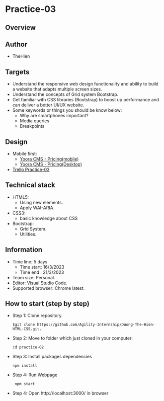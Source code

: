 # Practice-03
## Overview
## Author
- TheHien
## Targets
- Understand the responsive web design functionality and ability to build a website that adapts multiple screen sizes.
- Understand the concepts of Grid system Bootstrap.
- Get familiar with CSS libraries (Bootstrap) to boost up performance and can deliver a better UI/UX website.
- Some keywords or things you should be know below:
    - Why are smartphones important?
    - Media queries
    - Breakpoints
## Design
- Mobile first:
  - [Yoora CMS - Pricing(mobile)](https://www.figma.com/proto/vxpGwXCoCTOmemQ77z9UYB/Yoora-CMS?node-id=0-764&scaling=min-zoom&page-id=0%3A1)
  - [Yoora CMS - Pricing(Desktop)](https://www.figma.com/proto/vxpGwXCoCTOmemQ77z9UYB/Yoora-CMS?node-id=0-2213&scaling=min-zoom&page-id=0%3A1)
- [Trello Practice-03](https://trello.com/b/F6j0fCPm/html-css-practice-03)

## Technical stack
- HTML5:
    - Using new elements.
    - Apply WAI-ARIA.
- CSS3:
    - basic knowledge about CSS
- Bootstrap:
    - Grid System.
    - Utilities.
## Information
- Time line: 5 days
    - Time start: 16/3/2023
    - Time end : 21/3/2023
- Team size: Personal.
- Editor: Visual Studio Code.
- Supported browser: Chrome latest.
## How to start (step by step)
- Step 1: Clone repository.
    ~~~
    $git clone https://github.com/Agility-Internship/Duong-The-Hien-HTML-CSS.git.
    ~~~
- Step 2: Move to folder which just cloned in your computer:
    ~~~
    cd practice-02
    ~~~
- Step 3: Install packages dependencies
    ~~~
    npm install
    ~~~
- Step 4: Run Webpage
    ~~~
     npm start
    ~~~
- Step 4: Open http://localhost:3000/ in browser
